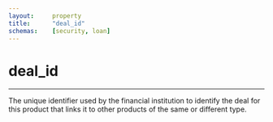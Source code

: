 ```yaml
---
layout:		property
title:		"deal_id"
schemas:	[security, loan]
---
```


# deal_id

---

The unique identifier used by the financial institution to identify the deal for this product that links it to other products of the same or different type.

